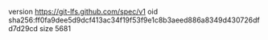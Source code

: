version https://git-lfs.github.com/spec/v1
oid sha256:ff0fa9dee5d9dcf413ac34f19f53f9e1c8b3aeed886a8349d430726dfd7d29cd
size 5681
